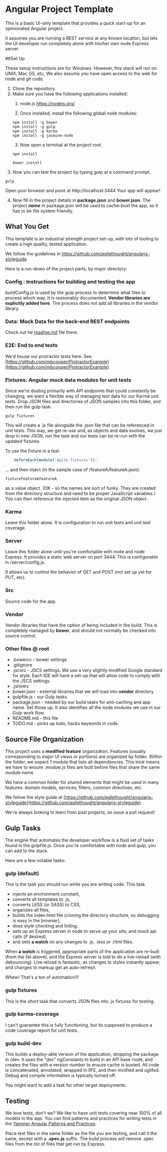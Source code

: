 # Angular Project Template 

This is a basic UI-only template that provides a quick start-up for an opinionated Angular project.

It assumes you are running a REST service at any known location, but lets the UI developer run completely alone with his/her own node Express server.

##Set Up

These setup instructions are for Windows.  However, this stack will run on UNIX, Mac OS, etc,
We also assume you have open access to the web for node and git code.

1. Clone the repository.
2. Make sure you have the following applications installed:
	1. node.js  https://nodejs.org/
	
	2. Once installed, install the following global node modules:
	``` 
	npm install -g bower
	npm install -g gulp
	npm install -g karma
	npm install -g jasmine-node
	```	
	3. Now open a terminal at the project root.
	```
	npm install

	bower install
	```
3. Now you can test the project by typing gulp at a command prompt.
```
gulp
``` 
Open your browser and point at http://localhost:3444   Your app will appear!
			
4. Now fill in the project details in **package.json** and **bower.json**.  The project ***name*** in package.json will be used to cache-bust the app, so it has to be file system friendly.


## What You Get
This template is an industrial strength project set-up, with lots of tooling to create a high quality, tested application.

We follow the guidelines in https://github.com/agilethought/angularjs-styleguide

Here is a run-down of the project parts, by major directory:

### Config : Instructions for building and testing the app
buildConfig.js is used by the gulp process to determine what files to process which way.
It is reasonably documented.  **Vendor libraries are explicitly added here**.  The process does not add all libraries in the vendor library.

### Data: Mock Data for the back-end REST endpoints

Check out he [readme.md](https://github.com/agilethought/AngularProjectTemplate/tree/master/data) file there.

### E2E: End to end tests

We'd house our protractor tests here.  See [https://github.com/mbcooper/ProtractorExample](https://github.com/mbcooper/ProtractorExample)

### Fixtures: Angular mock data modules for unit tests

Since we're dealing primarily with API endpoints that could constantly be changing, we want a flexible way of managing test data for our Karma unit tests.  Drop JSON files and directories of JSON samples into this folder, and then run the gulp task:
```
gulp fixtures
```
This will create a .js file alongside the .json file that can be referenced in unit tests.  This way, we get re-use and, as objects and data evolves, we just drop in new JSON, run the task and our tests can be re-run with the updated fixtures.

To use the fixture in a test:
```javascript
	beforeEach(module('agile.fixtures'));
```
 ... and then inject (in the sample case of /featureA/featureA.json): 
```
fixturefeatureAfeatureA
```
as a value object.  (OK - so the names are sort of funky.  They are created from the directory structure and need to be proper JavaScript variables.)  You can then reference the injected item as the original JSON object. 

### Karma
Leave this folder alone.  It is configuration to run unit tests and unit test coverage.

### Server
Leave this folder alone until you're comfortable with node and node Express.
It provides a static web server on port 3444.   This is configurable in /server/config.js.

It allows us to control the behavior of GET and POST (not set up yet for PUT, etc).


### Src
Source code for the app.

### Vendor
Vendor libraries that have the option of being included in the build.
This is completely managed by **bower**, and should not normally be checked into source control.

### Other files @ root
	
- .bowercc - bower settings
- .gitignore
- .jscsrc - JSCS settings.  We use a very slightly modified Google standard for style.  Each IDE will have a set-up that will allow code to comply with the JSCS settings.
- .jshintrc
- bower.json - external libraries that we will load into **vendor** directory
- gulpfile.js - our Gulp tasks.
- package.json - needed by our build tasks for anti-caching and app name.  Set those up.   It also identifies all the node modules we use in our Gulp work flow.
- README.md - this file
- TODO.md - picks up todo, hacks keywords in code.

## Source File Organization
This project uses a **modified feature** organization.  Features (usually corresponding to major UI views or portions) are organized by folder.  Within the folder, we expect 1 module that lists all dependencies.  This trick means we have to ensure *.module.js* files are built before files that share the same module name.

We have a common folder for shared elements that might be used in many features: domain models, services, filters, common directives, etc.

We follow the style guide at [https://github.com/agilethought/angularjs-styleguide](https://github.com/agilethought/angularjs-styleguide)

We're always looking to learn from past projects, so issue a pull request!


## Gulp Tasks
The engine that automates the developer workflow is a fluid set of tasks found in the gulpfile.js.
Once you're comfortable with node and gulp, you can add to the stack.

Here are a few notable tasks:
### gulp (default)
This is the task you should run while you are writing code.  This task
- injects an environment constant,
- converts all templates to .js,
- converts LESS (or SASS) to CSS, 
- organizes all files,
- builds the index.html file (cloning the directory structure, so debugging is easy in the browser), 
- does style checking and linting, 
- sets up an Express server in node to serve up your site, and mock api calls (if desired),
- and sets **a watch** on any changes to .js, .less or .html files.

When **a watch** is triggered, appropriate parts of the application are re-built (from the list above), and the Express server is told to do a live-reload (with debouncing).  Live reload is fantastic, as changes to styles instantly appear, and changes to markup get an auto-refresh.

Whew!  That's a ton of automation!!!

### gulp fixtures
This is the short task that converts JSON files into .js fixtures for testing.

### gulp karma-coverage
I can't guarantee this is fully functioning, but its supposed to produce a code coverage report for unit tests.

### gulp build-dev
This builds a deploy-able version of the application, dropping the package in /dev.  It uses the "dev" ngConstants to build in an API base route, and creates the files with a version number to ensure cache is busted.  All code is concatenated, annotated, wrapped in IIFE, and then minified and uglifed.  Debug and compile information is typically turned off.

You might want to add a task for other target deployments.

## Testing
We love tests, don't we?  We like to have unit tests covering near 100% of all models in the app.
You can find patterns and practices for writing tests in the [Yammer Angular Patterns and Practices](https://www.yammer.com/agilethought.com/#/threads/inGroup?type=in_group&feedId=4015918).

Place test files in the same folder as the file you are testing, and call it the same, except with a **.spec.js** suffix.  The build process will remove .spec files from the list of files that get run by Express.
